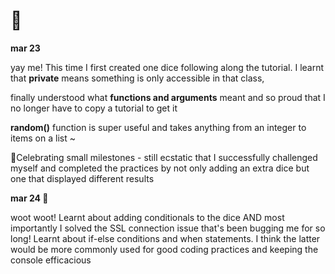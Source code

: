 # 🎲

**mar 23**

yay me! This time I first created one dice following along the tutorial.
I learnt that **private** means something is only accessible in that class,

finally understood what **functions and arguments** meant and so proud that I no longer have to copy a tutorial to get it 

**random()** function is super useful and takes anything from an integer to items on a list ~ 

🎉Celebrating small milestones - still ecstatic that I successfully challenged myself and completed the practices by not only adding an extra dice but one that displayed different results 


**mar 24 🎂**

woot woot! Learnt about adding conditionals to the dice AND most importantly I solved the SSL connection issue that's been bugging me for so long! 
Learnt about if-else conditions and when statements. I think the latter would be more commonly used for good coding practices and keeping the console efficacious 
